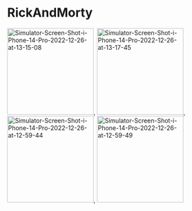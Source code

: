# RickAndMorty

<a href="https://ibb.co/bP8vB0P"><img src="https://i.ibb.co/37LFN37/Simulator-Screen-Shot-i-Phone-14-Pro-2022-12-26-at-13-15-08.png" alt="Simulator-Screen-Shot-i-Phone-14-Pro-2022-12-26-at-13-15-08" border="0" width="200" /></a>, <a href="https://ibb.co/mCJN0fx"><img src="https://i.ibb.co/99nZhQM/Simulator-Screen-Shot-i-Phone-14-Pro-2022-12-26-at-13-17-45.png" alt="Simulator-Screen-Shot-i-Phone-14-Pro-2022-12-26-at-13-17-45" border="0" width="200" /></a>,  <a href="https://ibb.co/8mgnpny"><img src="https://i.ibb.co/JcjW4WY/Simulator-Screen-Shot-i-Phone-14-Pro-2022-12-26-at-12-59-44.png" alt="Simulator-Screen-Shot-i-Phone-14-Pro-2022-12-26-at-12-59-44" border="0" width="200" /></a>, <a href="https://ibb.co/jfkFL12"><img src="https://i.ibb.co/NC2zLHP/Simulator-Screen-Shot-i-Phone-14-Pro-2022-12-26-at-12-59-49.png" alt="Simulator-Screen-Shot-i-Phone-14-Pro-2022-12-26-at-12-59-49" border="0" width="200" /></a>
